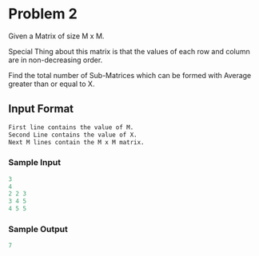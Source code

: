 # Problem 2

Given a Matrix of size M x M.

Special Thing about this matrix is that the values of each row and column are in non-decreasing order.

Find the total number of Sub-Matrices which can be formed with Average greater than or equal to X.

## Input Format

```md
First line contains the value of M.
Second Line contains the value of X.
Next M lines contain the M x M matrix.
```

### Sample Input

```c
3
4
2 2 3
3 4 5
4 5 5
```

### Sample Output

```c
7
```
